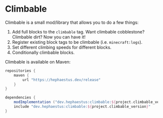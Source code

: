 # Climbable
Climbable is a small mod/library that allows you to do a few things:
1. Add full blocks to the `climbable` tag. Want climbable cobblestone? Climbable dirt? Now you can have it!
2. Register existing block tags to be climbable (i.e. `minecraft:logs`).
3. Set different climbing speeds for different blocks.
4. Conditionally climbable blocks.

Climbable is available on Maven:
```groovy
repositories {
	maven {
		url "https://hephaestus.dev/release"
	}
}

dependencies {
	modImplementation ("dev.hephaestus:climbable:${project.climbable_version}")
	include "dev.hephaestus:climbable:${project.climbable_version}"
}
```